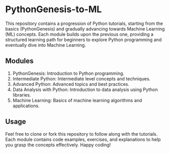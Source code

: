 # PythonGenesis-to-ML

This repository contains a progression of Python tutorials, starting from the basics (PythonGenesis) and gradually advancing towards Machine Learning (ML) concepts. Each module builds upon the previous one, providing a structured learning path for beginners to explore Python programming and eventually dive into Machine Learning.

## Modules

1. PythonGenesis: Introduction to Python programming.
2. Intermediate Python: Intermediate level concepts and techniques.
3. Advanced Python: Advanced topics and best practices.
4. Data Analysis with Python: Introduction to data analysis using Python libraries.
5. Machine Learning: Basics of machine learning algorithms and applications.

## Usage

Feel free to clone or fork this repository to follow along with the tutorials. Each module contains code examples, exercises, and explanations to help you grasp the concepts effectively. Happy coding!


